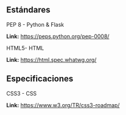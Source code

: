 ## Estándares
PEP 8 - Python & Flask

**Link:** https://peps.python.org/pep-0008/

 HTML5- HTML

**Link:** https://html.spec.whatwg.org/

## Especificaciones
 CSS3 - CSS

**Link:** https://www.w3.org/TR/css3-roadmap/
